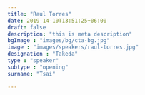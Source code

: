 ```yaml
---
title: "Raul Torres"
date: 2019-14-10T13:51:25+06:00
draft: false
description: "this is meta description"
bgImage : "images/bg/cta-bg.jpg"
image : "images/speakers/raul-torres.jpg"
designation : "Takeda"
type : "speaker"
subtype : "opening"
surname: "Tsai"

---
```


